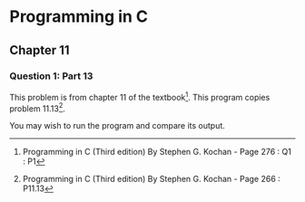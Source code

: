 # Programming in C
## Chapter 11
### Question 1: Part 13

This problem is from chapter 11 of the textbook[^1]. This program copies problem 11.13[^2].

You may wish to run the program and compare its output.


[^1]: Programming in C (Third edition) By Stephen G. Kochan - Page 276 : Q1 : P1
[^2]: Programming in C (Third edition) By Stephen G. Kochan - Page 266 : P11.13